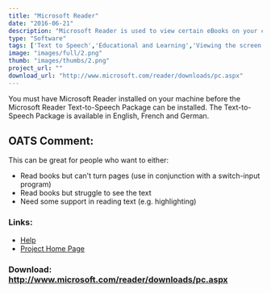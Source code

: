 ```yaml
---
title: "Microsoft Reader"
date: "2016-06-21"
description: "Microsoft Reader is used to view certain eBooks on your computer. An additional piece of software, \'Microsoft Reader Text-to-Speech Package\' can be downloaded in order to speak your eBooks to you, giving you access to all manner of novels and non-fiction eBooks without the need to read them from the screen."
type: "Software"
tags: ['Text to Speech','Educational and Learning','Viewing the screen','Learning and Education','Other need' ]
image: "images/full/2.png"
thumb: "images/thumbs/2.png"
project_url: ""
download_url: "http://www.microsoft.com/reader/downloads/pc.aspx"
---
```

You must have Microsoft Reader installed on your machine before the Microsoft Reader Text-to-Speech Package can be installed. The Text-to-Speech Package is available in English, French and German.

OATS Comment:
-------------

This can be great for people who want to either:

- Read books but can't turn pages (use in conjunction with a switch-input program)
- Read books but struggle to see the text
- Need some support in reading text (e.g. highlighting)

  

### Links:
- <a href="http://www.microsoft.com/reader/info/default.asp">Help</a>
- <a href="http://www.microsoft.com/reader/default.asp">Project Home Page</a>

### Download: http://www.microsoft.com/reader/downloads/pc.aspx 